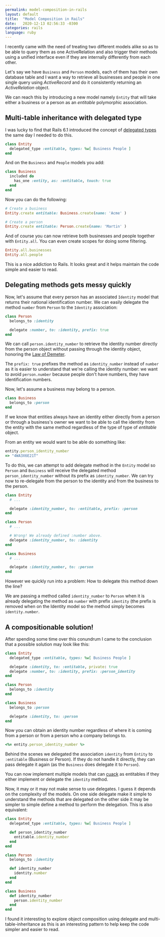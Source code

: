 ```yaml
---
permalink: model-composition-in-rails
layout: default
title:  "Model Composition in Rails"
date:   2020-12-13 02:56:33 -0300
categories: rails
language: ruby
---
```


I recently came with the need of treating two different models alike so as to be able to query them as one ActiveRelation and also trigger their methods using a unified interface even if they are internally differently from each other.

Let's say we have `Business` and `Person` models, each of them has their own database table and I want a way to retrieve all businesses and people in one single query using *ActiveRecord* and do it consistently returning an *ActiveRelation* object.

We can reach this by introducing a new model namely `Entity` that will take either a business or a person as an *entitable* polymorphic association. 

## Multi-table inheritance with delegated type

I was lucky to find that Rails 6.1 introduced the concept of [delegated types](https://edgeapi.rubyonrails.org/classes/ActiveRecord/DelegatedType.html) the same day I needed to do this. 

```ruby
class Entity
  delegated_type :entitable, types: %w[ Business People ]
end
```

And on the `Business` and `People` models you add:

```ruby
class Business
  included do
    has_one :entity, as: :entitable, touch: true
  end
end
```

Now you can do the following:

```ruby
# Create a business
Entity.create entitable: Business.create(name: 'Acme' )

# Create a person
Entity.create entitable: Person.create(name: 'Martin' )
```

And of course you can now retrieve both businesses and people together with `Entity.all`. You can even create scopes for doing some filtering.

```ruby
Entity.all.businesses
Entity.all.people
```

This is a nice addiction to Rails. It looks great and it helps maintain the code simple and easier to read.

## Delegating methods gets messy quickly

Now, let's assume that every person has an associated `Identity` model that returns their national identification number. We can easily delegate the method `number` from  `Person` to the `Identity` association:

```ruby
class Person 
  belongs_to :identity

  delegate :number, to: :identity, prefix: true
end
```

We can call `person.identity_number` to retrieve the identity number directly from the person object without passing through the identity object, honoring the [Law of Demeter](https://en.wikipedia.org/wiki/Law_of_Demeter). 

The `prefix: true` prefixes the method as `identity_number` instead of `number` as it is easier to understand that we're calling the identity number: we want to avoid  `person.number` because people don't have numbers, they have identification numbers.

Now, let's assume a business may belong to a person.

```ruby
class Business
  belongs_to :person
end
```

If we know that entities always have an identity either directly from a person or through a business's owner we want to be able to call the identity from the entity with the same method regardless of the type of type of *entitable* object. 

From an entity we would want to be able do something like:

```ruby
entity.person_identity_number
=> "4WA3X6E21T"
```

To do this, we can attempt to add delegate method in the `Entity` model so `Person` and `Business` will receive the delegated method `person_identity_number` without its prefix as `identity_number`. We can try now to re-delegate from the person to the identity and from the business to the person. 

```ruby
class Entity
  # ...

  delegate :identity_number, to: :entitable, prefix: :person
end

class Person
  # ...

  # Wrong! We already defined :number above.
  delegate :identity_number, to: :identity 
end

class Business
  # ...

  delegate :identity_number, to: :person
end
```

However we quickly run into a problem: How to delegate this method down the line? 

We are passing a method called `identity_number` to `Person` when it is already delegating the method as `number` with prefix `identity` (the prefix is removed when on the Identity model so the method simply becomes `identity.number`.

## A compositionable solution!

After spending some time over this conundrum I came to the conclusion that a possible solution may look like this:

```ruby
class Entity
  delegated_type :entitable, types: %w[ Business People ]

  delegate :identity, to: :entitable, private: true
  delegate :number, to: :identity, prefix: :person_identity
end

class Person
  belongs_to :identity
end

class Business
  belongs_to :person

  delegate :identity, to: :person
end
```

Now you can obtain an identity number regardless of where it is coming from a person or from a person who a company belongs to.

```ruby
<%= entity.person_identity_number %>
```

Behind the scenes we delegated the association `identity` from `Entity` to `:entitable` (Business or Person). If they do not handle it directly, they can pass delegate it again (as the `Business` does delegate it to `Person`). 

You can now implement multiple models that can [cuack](https://en.wikipedia.org/wiki/Duck_test) as entitables if they either implement or delegate the `identity` method.

Now, it may or it may not make sense to use delegates. I guess it depends on the complexity of the models. On one side delegate make it simple to understand the methods that are delegated on the other side it may be simpler to simple define a method to perform the delegation. This is also equivalent:

```ruby
class Entity
  delegated_type :entitable, types: %w[ Business People ]

  def person_identity_number
    entitable.identity_number
  end
end

class Person
  belongs_to :identity

  def identity_number
    identity.number
  end
end

class Business
  def identity_number 
    person.identity_number
  end
end
```

I found it interesting to explore object composition using delegate and multi-table-inheritance as this is an interesting pattern to help keep the code simpler and easier to read. 
